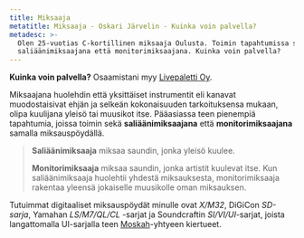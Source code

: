 ```yaml
---
title: Miksaaja
metatitle: Miksaaja - Oskari Järvelin - Kuinka voin palvella?
metadesc: >-
  Olen 25-vuotias C-kortillinen miksaaja Oulusta. Toimin tapahtumissa sekä
  saliäänimiksaajana että monitorimiksaajana. Kuinka voin palvella?
---
```

**Kuinka voin palvella?** Osaamistani myy [Livepaletti Oy](https://www.livepaletti.fi/).

Miksaajana huolehdin että yksittäiset instrumentit eli kanavat muodostaisivat ehjän ja selkeän kokonaisuuden tarkoituksensa mukaan, olipa kuulijana yleisö tai muusikot itse. Pääasiassa teen pienempiä tapahtumia, joissa toimin sekä **saliäänimiksaajana** että **monitorimiksaajana** samalla miksauspöydällä.

> **Saliäänimiksaaja** miksaa saundin, jonka yleisö kuulee. 
>
> **Monitorimiksaaja** miksaa saundin, jonka artistit kuulevat itse. Kun saliäänimiksaaja huolehtii yhdestä miksauksesta, monitorimiksaaja rakentaa yleensä jokaiselle muusikolle oman miksauksen.

Tutuimmat digitaaliset miksauspöydät minulle ovat _X/M32_, DiGiCon _SD-sarja_, Yamahan _LS/M7/QL/CL_ -sarjat ja Soundcraftin _SI/VI/UI_-sarjat, joista langattomalla UI-sarjalla teen [Moskah](https://www.facebook.com/moskahband/)-yhtyeen kiertueet.
